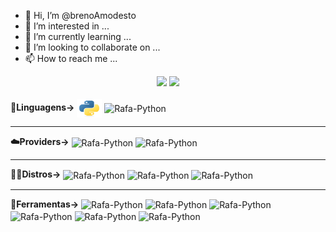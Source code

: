 - 👋 Hi, I’m @brenoAmodesto
- 👀 I’m interested in ...
- 🌱 I’m currently learning ...
- 💞️ I’m looking to collaborate on ...
- 📫 How to reach me ...

<!---
brenoAmodesto/brenoAmodesto is a ✨ special ✨ repository because its `README.md` (this file) appears on your GitHub profile.
You can click the Preview link to take a look at your changes.
--->


<div align="center">
  <img height="180em" src="https://github-readme-stats.vercel.app/api?username=brenoAmodesto&show_icons=true&theme=dark&include_all_commits=true&count_private=true"/>
  <img height="180em" src="https://github-readme-stats.vercel.app/api/top-langs/?username=brenoAmodesto&layout=compact&langs_count=7&theme=dark"/>
</div>

<div style="display: inline_block"><br>
<strong>🧰Linguagens-></strong>
  <img align="center" alt="Rafa-Python" height="30" width="40" src="https://raw.githubusercontent.com/devicons/devicon/master/icons/python/python-original.svg">
  <img align="center" alt="Rafa-Python" height="30" width="40" src="https://cdn.jsdelivr.net/gh/devicons/devicon/icons/bash/bash-original.svg">
  
  </div>
  <div>
  
  ----------------------------------------------------------------------------------------------------------------
  
  </div>
  
  
<div>
 <strong>☁️Providers-></strong>
    <img align="center" alt="Rafa-Python" height="60" width="70" src="https://cdn.jsdelivr.net/gh/devicons/devicon/icons/azure/azure-original-wordmark.svg">
    <img align="center" alt="Rafa-Python" height="60" width="70" src="https://cdn.jsdelivr.net/gh/devicons/devicon/icons/amazonwebservices/amazonwebservices-original-wordmark.svg">
   
  </div>
  
  <div>
  
  ----------------------------------------------------------------------------------------------------------------
  
  </div>
  
 
 <div allign="center">
 <strong>🏴‍☠️Distros-></strong>
 <img align="center" alt="Rafa-Python" height="30" width="40" src="https://cdn.jsdelivr.net/gh/devicons/devicon/icons/ubuntu/ubuntu-plain.svg">
 <img align="center" alt="Rafa-Python" height="30" width="40" src="https://cdn.jsdelivr.net/gh/devicons/devicon/icons/debian/debian-plain-wordmark.svg">
 <img align="center" alt="Rafa-Python" height="30" width="40" src="https://cdn.jsdelivr.net/gh/devicons/devicon/icons/centos/centos-original.svg">
   
  
  </div>
<div>
  
  ----------------------------------------------------------------------------------------------------------------
  
  </div>

<div>
<strong>🔧Ferramentas-></strong>
<img align="center" alt="Rafa-Python" height="60" width="70" src="https://cdn.jsdelivr.net/gh/devicons/devicon/icons/docker/docker-original-wordmark.svg">
<img align="center" alt="Rafa-Python" height="60" width="70" src="https://www.vectorlogo.zone/logos/terraformio/terraformio-ar21.svg">
<img align="center" alt="Rafa-Python" height="60" width="70" src="https://www.vectorlogo.zone/logos/ansible/ansible-ar21.svg">
<img align="center" alt="Rafa-Python" height="60" width="70" src="https://cdn.jsdelivr.net/gh/devicons/devicon/icons/circleci/circleci-plain-wordmark.svg">
<img align="center" alt="Rafa-Python" height="60" width="70" src="https://www.vectorlogo.zone/logos/grafana/grafana-ar21.svg">
<img align="center" alt="Rafa-Python" height="60" width="70" src="https://www.vectorlogo.zone/logos/zabbix/zabbix-ar21.svg">
  
  </div
  

  
